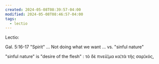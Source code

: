 ```yaml
---
created: 2024-05-08T08:39:57-04:00
modified: 2024-05-08T08:46:57-04:00
tags:
  - lectio
---
```


Lectio:

Gal. 5:16-17  "Spirit"  ... Not doing what we want ... vs. "sinful nature"

"sinful nature" is "desire of the flesh" : τὸ δὲ πνεῦ¦μα κα¦τὰ τῆς σαρ¦κός,

